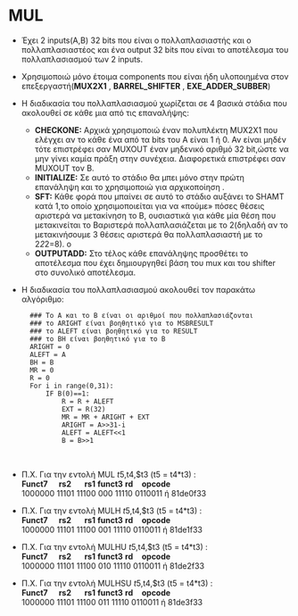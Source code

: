 # MUL
* Έχει 2 inputs(A,B) 32 bits που είναι ο πολλαπλασιαστής και ο πολλαπλασιαστέος και ένα output 32 bits που είναι το αποτέλεσμα του πολλαπλασιασμού των 2 inputs.
* Χρησιμοποιώ μόνο έτοιμα components που είναι ήδη υλοποιημένα στον επεξεργαστή(**MUX2X1** , **BARREL_SHIFTER** , **EXE_ADDER_SUBBER**)
* Η διαδικασία του πολλαπλασιασμού χωρίζεται σε 4 βασικά στάδια που ακολουθεί σε κάθε μια από τις επαναλήψης:
    * **CHECKONE:** Αρχικά χρησιμοποιώ έναν πολυπλέκτη MUX2X1 που ελέγχει αν το κάθε ένα από τα bits του Α είναι 1 ή 0. Αν είναι μηδέν τότε επιστρέφει σαν MUXOUT έναν μηδενικό αριθμό 32 bit,ώστε να μην γίνει καμία πράξη στην συνέχεια. Διαφορετικά επιστρέφει σαν MUXOUT τον B.
    * **INITIALIZE:** Σε αυτό το στάδιο θα μπει μόνο στην πρώτη επανάληψη και το χρησιμοποιώ για αρχικοποίηση .
    * **SFT:** Κάθε φορά που μπαίνει σε αυτό το στάδιο αυξάνει το SHAMT κατά 1,το οποίο χρησιμοποιείται για να «πούμε» πόσες θέσεις αριστερά να μετακίνηση το B, ουσιαστικά για κάθε μία θέση που μετακινείται το Bαριστερά πολλαπλασιάζεται με το 2(δηλαδή αν το μετακινήσουμε 3 θέσεις αριστερά θα πολλαπλασιαστή με το 2*2*2=8). o 
    * **OUTPUTADD:** Στο τέλος κάθε επανάληψης προσθέτει το αποτέλεσμα που έχει δημιουργηθεί βάση του mux και του shifter στο συνολικό αποτέλεσμα.

* Η διαδικασία του πολλαπλασιασμού ακολουθεί τον παρακάτω αλγόριθμο:
    <pre><code>  ### Το Α και το B είναι οι αριθμοί που πολλαπλασιάζονται
    ### το ARIGHT είναι βοηθητικό για το MSBRESULT
    ### το ALEFT είναι βοηθητικό για το RESULT
    ### το BH είναι βοηθητικό για το B
    ARIGHT = 0
    ALEFT = A
    BH = B
    MR = 0
    R = 0
    For i in range(0,31):
        IF B(0)==1:
            R = R + ALEFT
            EXT = R(32)
            MR = MR + ARIGHT + EXT
            ARIGHT = A>>31-i
            ALEFT = ALEFT<<1
            B = B>>1</code></pre>
<br>

* Π.Χ. Για την εντολή MUL $t5,$t4,$t3 (t5 = t4*t3) :\
**Funct7** &nbsp; &nbsp; **rs2** &nbsp; &nbsp; &nbsp;**rs1** **funct3** **rd** &nbsp; &nbsp;**opcode** \
1000000 11101 11100 000 11110 0110011 ή 81de0f33

* Π.Χ. Για την εντολή MULH $t5,$t4,$t3 (t5 = t4*t3) :\
**Funct7** &nbsp; &nbsp; **rs2** &nbsp; &nbsp; &nbsp;**rs1** **funct3** **rd** &nbsp; &nbsp;**opcode** \
1000000 11101 11100 001 11110 0110011 ή 81de1f33

* Π.Χ. Για την εντολή MULHU $t5,$t4,$t3 (t5 = t4*t3) :\
**Funct7** &nbsp; &nbsp; **rs2** &nbsp; &nbsp; &nbsp;**rs1** **funct3** **rd** &nbsp; &nbsp;**opcode** \
1000000 11101 11100 010 11110 0110011 ή 81de2f33

* Π.Χ. Για την εντολή MULHSU $t5,$t4,$t3 (t5 = t4*t3) :\
**Funct7** &nbsp; &nbsp; **rs2** &nbsp; &nbsp; &nbsp;**rs1** **funct3** **rd** &nbsp; &nbsp;**opcode** \
1000000 11101 11100 011 11110 0110011 ή 81de3f33